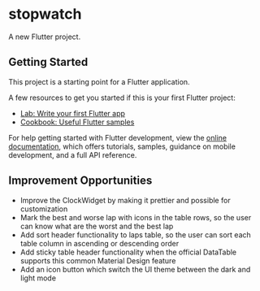 # stopwatch

A new Flutter project.

## Getting Started

This project is a starting point for a Flutter application.

A few resources to get you started if this is your first Flutter project:

- [Lab: Write your first Flutter app](https://docs.flutter.dev/get-started/codelab)
- [Cookbook: Useful Flutter samples](https://docs.flutter.dev/cookbook)

For help getting started with Flutter development, view the
[online documentation](https://docs.flutter.dev/), which offers tutorials,
samples, guidance on mobile development, and a full API reference.

## Improvement Opportunities

- Improve the ClockWidget by making it prettier and possible for customization
- Mark the best and worse lap with icons in the table rows, so the user can know what are the worst and the best lap
- Add sort header functionality to laps table, so the user can sort each table column in ascending or descending order
- Add sticky table header functionality when the official DataTable supports this common Material Design feature
- Add an icon button which switch the UI theme between the dark and light mode